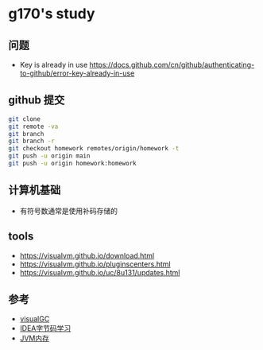 # g170's study

## 问题

- Key is already in use https://docs.github.com/cn/github/authenticating-to-github/error-key-already-in-use

## github 提交

```bash
git clone
git remote -va
git branch
git branch -r
git checkout homework remotes/origin/homework -t
git push -u origin main
git push -u origin homework:homework
```

## 计算机基础

- 有符号数通常是使用补码存储的

## tools

- https://visualvm.github.io/download.html
- https://visualvm.github.io/pluginscenters.html
- https://visualvm.github.io/uc/8u131/updates.html

## 参考

- [visualGC](https://www.pianshen.com/article/66651022306/)
- [IDEA字节码学习](https://blog.csdn.net/w605283073/article/details/103209221)
- [JVM内存](https://blog.csdn.net/y3over/article/details/104203580)